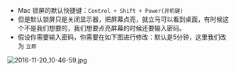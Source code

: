 - Mac 锁屏的默认快捷键：`Control + Shift + Power(开机键)`
- 但是默认锁屏只是关闭显示器，把屏幕点亮，就立马可以看到桌面，有时候这个不是我们想要的，我们想要点亮屏幕的时候还要输入密码。
- 假设你需要输入密码，你需要在如下图进行修改：默认是5分钟，这里我们改为 `立即`

![2016-11-20_10-46-59.jpg](https://cdn.uptmr.com/upupmo-article/mac/basic/mac-system-23-lock-screen.png)

